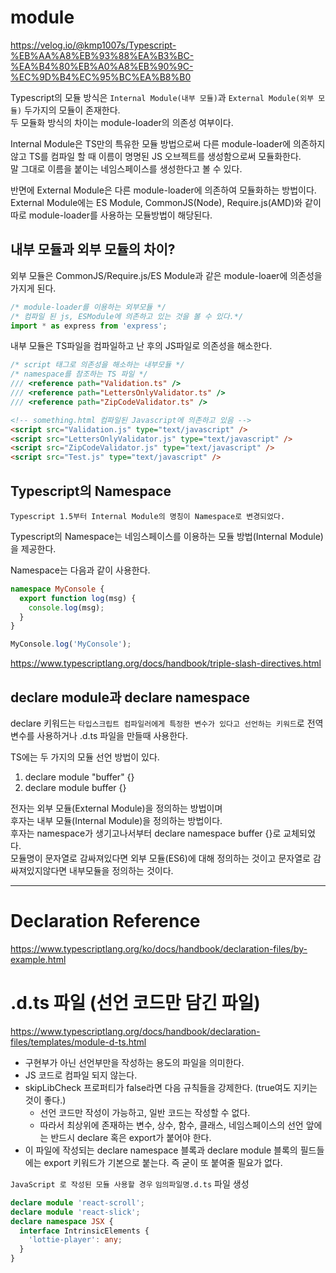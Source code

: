 # module

https://velog.io/@kmp1007s/Typescript-%EB%AA%A8%EB%93%88%EA%B3%BC-%EA%B4%80%EB%A0%A8%EB%90%9C-%EC%9D%B4%EC%95%BC%EA%B8%B0

Typescript의 모듈 방식은 `Internal Module(내부 모듈)`과 `External Module(외부 모듈)` 두가지의 모듈이 존재한다.  
두 모듈화 방식의 차이는 module-loader의 의존성 여부이다.

Internal Module은 TS만의 특유한 모듈 방법으로써 다른 module-loader에 의존하지 않고 TS를 컴파일 할 때 이름이 명명된 JS 오브젝트를 생성함으로써 모듈화한다.  
말 그대로 이름을 붙이는 네임스페이스를 생성한다고 볼 수 있다.

반면에 External Module은 다른 module-loader에 의존하여 모듈화하는 방법이다.  
External Module에는 ES Module, CommonJS(Node), Require.js(AMD)와 같이 따로 module-loader를 사용하는 모듈방법이 해당된다.

## 내부 모듈과 외부 모듈의 차이?

외부 모듈은 CommonJS/Require.js/ES Module과 같은 module-loaer에 의존성을 가지게 된다.

```typescript
/* module-loader를 이용하는 외부모듈 */
/* 컴파일 된 js, ESModule에 의존하고 있는 것을 볼 수 있다.*/
import * as express from 'express';
```

내부 모듈은 TS파일을 컴파일하고 난 후의 JS파일로 의존성을 해소한다.

```typescript
/* script 태그로 의존성을 해소하는 내부모듈 */
/* namespace를 참조하는 TS 파일 */
/// <reference path="Validation.ts" />
/// <reference path="LettersOnlyValidator.ts" />
/// <reference path="ZipCodeValidator.ts" />
```

```html
<!-- something.html 컴파일된 Javascript에 의존하고 있음 -->
<script src="Validation.js" type="text/javascript" />
<script src="LettersOnlyValidator.js" type="text/javascript" />
<script src="ZipCodeValidator.js" type="text/javascript" />
<script src="Test.js" type="text/javascript" />
```

## Typescript의 Namespace

`Typescript 1.5부터 Internal Module의 명칭이 Namespace로 변경되었다.`

Typescript의 Namespace는 네임스페이스를 이용하는 모듈 방법(Internal Module)을 제공한다.

Namespace는 다음과 같이 사용한다.

```typescript
namespace MyConsole {
  export function log(msg) {
    console.log(msg);
  }
}

MyConsole.log('MyConsole');
```

https://www.typescriptlang.org/docs/handbook/triple-slash-directives.html

## declare module과 declare namespace

declare 키워드는 `타입스크립트 컴파일러에게 특정한 변수가 있다고 선언하는 키워드`로 전역변수를 사용하거나 .d.ts 파일을 만들때 사용한다.

TS에는 두 가지의 모듈 선언 방법이 있다.

1. declare module "buffer" {}
2. declare module buffer {}

전자는 외부 모듈(External Module)을 정의하는 방법이며  
후자는 내부 모듈(Internal Module)을 정의하는 방법이다.  
후자는 namespace가 생기고나서부터 declare namespace buffer {}로 교체되었다.  
모듈명이 문자열로 감싸져있다면 외부 모듈(ES6)에 대해 정의하는 것이고 문자열로 감싸져있지않다면 내부모듈을 정의하는 것이다.

---

# Declaration Reference

https://www.typescriptlang.org/ko/docs/handbook/declaration-files/by-example.html

# .d.ts 파일 (선언 코드만 담긴 파일)

https://www.typescriptlang.org/docs/handbook/declaration-files/templates/module-d-ts.html

- 구현부가 아닌 선언부만을 작성하는 용도의 파일을 의미한다.
- JS 코드로 컴파일 되지 않는다.
- skipLibCheck 프로퍼티가 false라면 다음 규칙들을 강제한다. (true여도 지키는 것이 좋다.)
  - 선언 코드만 작성이 가능하고, 일반 코드는 작성할 수 없다.
  - 따라서 최상위에 존재하는 변수, 상수, 함수, 클래스, 네임스페이스의 선언 앞에는 반드시 declare 혹은 export가 붙어야 한다.
- 이 파일에 작성되는 declare namespace 블록과 declare module 블록의 필드들에는 export 키워드가 기본으로 붙는다. 즉 굳이 또 붙여줄 필요가 없다.

`JavaScript 로 작성된 모듈 사용할 경우`
`임의파일명.d.ts` 파일 생성

```typescript
declare module 'react-scroll';
declare module 'react-slick';
declare namespace JSX {
  interface IntrinsicElements {
    'lottie-player': any;
  }
}
```
